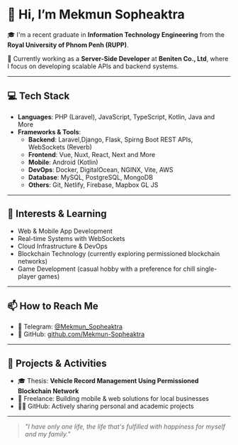 # 👋 Hi, I’m Mekmun Sopheaktra

🎓 I'm a recent graduate in **Information Technology Engineering** from the **Royal University of Phnom Penh (RUPP)**.

💼 Currently working as a **Server-Side Developer** at **Beniten Co., Ltd**, where I focus on developing scalable APIs and backend systems.

---

## 💻 Tech Stack

- **Languages**: PHP (Laravel), JavaScript, TypeScript, Kotlin, Java and More
- **Frameworks & Tools**: 
  - **Backend**: Laravel,Django, Flask, Spirng Boot REST APIs, WebSockets (Reverb)
  - **Frontend**: Vue, Nuxt, React, Next and More
  - **Mobile**: Android (Kotlin)
  - **DevOps**: Docker, DigitalOcean, NGINX, Vite, AWS
  - **Database**: MySQL, PostgreSQL, MongoDB
  - **Others**: Git, Netlify, Firebase, Mapbox GL JS

---

## 🌱 Interests & Learning

- Web & Mobile App Development  
- Real-time Systems with WebSockets  
- Cloud Infrastructure & DevOps  
- Blockchain Technology (currently exploring permissioned blockchain networks)  
- Game Development (casual hobby with a preference for chill single-player games)

---

## 📫 How to Reach Me

- 📱 Telegram: [@Mekmun_Sopheaktra](https://t.me/Mekmun_Sopheaktra)  
- 🐙 GitHub: [github.com/Mekmun-Sopheaktra](https://github.com/Mekmun-Sopheaktra)

---

## 📌 Projects & Activities

- 🎓 Thesis: **Vehicle Record Management Using Permissioned Blockchain Network**  
- 💼 Freelance: Building mobile & web solutions for local businesses  
- 👨‍💻 GitHub: Actively sharing personal and academic projects  

---

> _"I have only one life, the life that's fulfilled with happiness for myself and my family."_  

<!---
Mekmun-Sopheaktra/Mekmun-Sopheaktra is a ✨ special ✨ repository because its `README.md` (this file) appears on your GitHub profile.
You can click the Preview link to take a look at your changes.
--->
